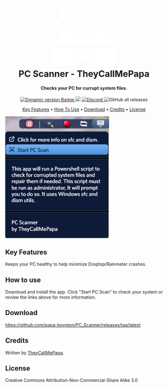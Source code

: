 <h1 align="center">
  <br>
  <picture>
    <a href="#"><source media="(prefers-color-scheme: dark)" srcset="/assets/Images/LogoDark.png" alt="Logo" width="200"></a>
    <a href="#"><source media="(prefers-color-scheme: light)" srcset="/assets/Images/LogoLight.png" alt="Logo" width="200"></a>
  </picture>
  <a href="#"><img src="Images/Logo.png" alt="Logo" width="200"></a>
  <br>
  PC Scanner - TheyCallMePapa
  <br>
</h1>

<h4 align="center">Checks your PC for currupt system files.</h4>

<p align="center">
  <a href="https://droptopfour.com/community-apps">
    <img alt="Dynamic version Badge" src="https://img.shields.io/badge/dynamic/json?url=https%3A%2F%2Fraw.githubusercontent.com%2FDroptop-Four%2FGlobalData%2Fmain%2Fdata%2Fcommunity_apps%2Fcommunity_apps.json&query=%24.apps%5B%3F(%40.app.name%20%3D%3D%20'PC%20Scanner')%5D.app.version&prefix=v&label=Version&color=43ff64">
  </a>
  <a href="https://droptopfour.com"><img src="https://img.shields.io/badge/Droptop%20Four%20Website-43ff64"></a>
  <a href="https://droptopfour.com/discord">
      <img alt="Discord" src="https://img.shields.io/discord/800124057923485728">
  </a>
  <img alt="GitHub all releases" src="https://img.shields.io/github/downloads/papa-boynton/PC_Scanner/total">
</p>

<p align="center">
  <a href="#key-features">Key Features</a> •
  <a href="#how-to-use">How To Use</a> •
  <a href="#download">Download</a> •
  <a href="#credits">Credits</a> •
  <a href="#license">License</a>
</p>

![screenshot](Images/Screenshot.png)

## Key Features
Keeps your PC healthy to help minimize Droptop/Rainmeter crashes.

## How to use
Download and install the app.  Click "Start PC Scan" to check your system or review the links above for more information.

## Download
https://github.com/papa-boynton/PC_Scanner/releases/tag/latest

## Credits
Written by [TheyCallMePapa](https://github.com/papa-boynton).

## License
Creative Commons Attribution-Non-Commercial-Share Alike 3.0
